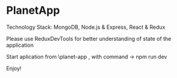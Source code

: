 # PlanetApp

Technology Stack: MongoDB, Node.js & Express, React & Redux

Please use ReduxDevTools for better understanding of state 
of the application

Start aplication from \planet-app , with command -> npm run dev

Enjoy!
